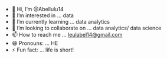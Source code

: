 - 👋 Hi, I’m @Abellulu14
- 👀 I’m interested in ... data  
- 🌱 I’m currently learning ... data analytics 
- 💞️ I’m looking to collaborate on ... data analytics/ data science 
- 📫 How to reach me ... leulabel14@gmail.com 
- 😄 Pronouns: ... HE
- ⚡ Fun fact: ... life is short!

<!---
Abellulu14/Abellulu14 is a ✨ special ✨ repository because its `README.md` (this file) appears on your GitHub profile.
You can click the Preview link to take a look at your changes.
--->
